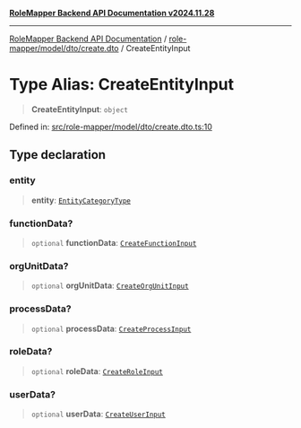[**RoleMapper Backend API Documentation v2024.11.28**](../../../../../README.md)

***

[RoleMapper Backend API Documentation](../../../../../modules.md) / [role-mapper/model/dto/create.dto](../README.md) / CreateEntityInput

# Type Alias: CreateEntityInput

> **CreateEntityInput**: `object`

Defined in: [src/role-mapper/model/dto/create.dto.ts:10](https://github.com/FlowCraft-AG/RoleMapper/blob/3cef41945a7433078df8de15ae023cbf018d74ba/backend/src/role-mapper/model/dto/create.dto.ts#L10)

## Type declaration

### entity

> **entity**: [`EntityCategoryType`](../../../entity/entities.entity/type-aliases/EntityCategoryType.md)

### functionData?

> `optional` **functionData**: [`CreateFunctionInput`](../../../input/create.input/type-aliases/CreateFunctionInput.md)

### orgUnitData?

> `optional` **orgUnitData**: [`CreateOrgUnitInput`](../../../input/create.input/type-aliases/CreateOrgUnitInput.md)

### processData?

> `optional` **processData**: [`CreateProcessInput`](../../../input/create.input/type-aliases/CreateProcessInput.md)

### roleData?

> `optional` **roleData**: [`CreateRoleInput`](../../../input/create.input/type-aliases/CreateRoleInput.md)

### userData?

> `optional` **userData**: [`CreateUserInput`](../../../input/create.input/type-aliases/CreateUserInput.md)

